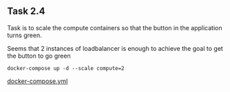 ## Task 2.4  

Task is to scale the compute containers so that the button in the application turns green.  

Seems that 2 instances of loadbalancer is enough to achieve the goal to get the button to go green 

`docker-compose up -d --scale compute=2`  

[docker-compose.yml](./2.4/docker-compose.yml)  

